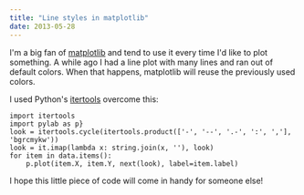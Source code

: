 ```yaml
---
title: "Line styles in matplotlib"
date: 2013-05-28
---
```

I'm a big fan of [matplotlib](http://matplotlib.org/) and tend to use it
every time I'd like to plot something. A while ago I had a line plot
with many lines and ran out of default colors. When that happens,
matplotlib will reuse the previously used colors.

I used Python's
[itertools](http://docs.python.org/2/library/itertools.html) overcome
this:

``` {.sourceCode .python
import itertools
import pylab as p}
look = itertools.cycle(itertools.product(['-', '--', '.-', ':', ','], 'bgrcmykw'))
look = it.imap(lambda x: string.join(x, ''), look)
for item in data.items():
    p.plot(item.X, item.Y, next(look), label=item.label)
```

I hope this little piece of code will come in handy for someone else!
